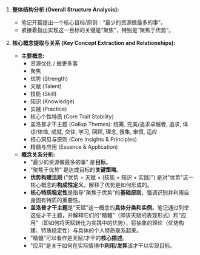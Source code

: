 

1.  **整体结构分析 (Overall Structure Analysis):**
    *   笔记开篇提出一个核心目标/原则：“最少的资源做最多的事”。
    *   紧接着指出实现这一目标的关键是“聚焦”，特别是“聚焦于优势”。

2.  **核心概念提取与关系 (Key Concept Extraction and Relationships):**
    *   **主要概念:**
        *   资源优化 / 做更多事
        *   聚焦
        *   优势 (Strength)
        *   天赋 (Talent)
        *   技能 (Skill)
        *   知识 (Knowledge)
        *   实践 (Practice)
        *   核心个性特质 (Core Trait Stability)
        *   盖洛普才干主题 (Gallup Themes): 统筹, 完美/追求卓越者, 追求, 体谅/体恤, 成就, 交往, 学习, 回顾, 理念, 搜集, 审慎, 适应
        *   核心洞见与原则 (Core Insights & Principles)
        *   精髓与应用 (Essence & Application)
    *   **概念关系分析:**
        *   "最少的资源做最多的事" 是**目标**。
        *   "聚焦于优势" 是达成目标的**关键策略**。
        *   **优势构建法则** ("优势 = 天赋 × (技能 + 知识 + 实践)") 是对"优势"这一核心概念的**构成性定义**，解释了优势是如何形成的。
        *   **核心特质稳定性**是指导"聚焦于优势"的**基础原则**，强调识别并利用自身固有特质的重要性。
        *   **盖洛普才干主题**是"天赋"这一概念的**具体分类和实例**。笔记通过列举这些才干主题，并解释它们的"精髓"（即该天赋的表现形式）和"应用"（即如何将天赋转化为实践中的优势），将抽象的理论（优势构建、特质稳定性）与具体的个人特质联系起来。
        *   "精髓"可以看作是天赋/才干的**核心描述**。
        *   "应用"是关于如何在实际情境中**利用/发挥**该才干以实现目标。
 
